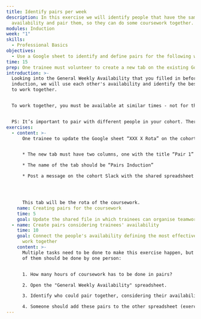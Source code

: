 ```yaml
---
title: Identify pairs per week
description: In this exercise we will identify people that have the same
  availability and pair them, so they can do some coursework together.
modules: Induction
week: "1"
skills:
  - Professional Basics
objectives:
  - Use a Google sheet to identify and define pairs for the following week's work
time: 15
prep: O﻿ne trainee must volunteer to create a new tab on the existing Google sheet.
introduction: >-
  Looking into the General Weekly Availability that you filled in before the
  induction, we will use each other's availability and identify the best pairs
  to work together.


  To work together, you must be available at similar times - not for the whole week, but for the number of hours needed for prep or coursework in pairs. 


  PS: It’s important to pair with different people in your cohort. There is more diversity, there better your professional competencies will evolve.
exercises:
  - content: >-
      One trainee to update the Google sheet “XXX X Rota” on the cohort drive


      * The new tab must have two columns, one with the title “Pair 1” and another for “Pair 2.” 

      * The name of the tab should be “Pairs Induction”

      * Post a message on the cohort Slack with the shared spreadsheet and the instructions on what to do (see below)




      This tab will be the rota of the coursework.
    name: Creating pairs for the coursework
    time: 5
    goal: Update the shared file in which trainees can organise teamwork rotas
  - name: Create pairs considering trainees' availability
    time: 10
    goal: Connect the people's availability defining the most effective pairs to
      work together
    content: >-
      Multiple tasks need to be done to make this exercise happen, but not all
      of them should be done by one person:


      1. H﻿ow many hours of coursework has to be done in pairs?

      2. Open the "General Weekly Availability" spreadsheet.

      3. Identify who could pair together, considering their availability.

      4. Someone should add these pairs to the other spreadsheet (exercise 1).
---
```

